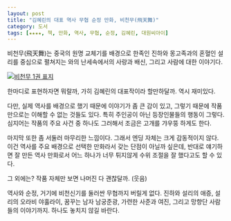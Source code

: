 ```yaml
---
layout: post
title: "김혜린의 대표 역사 무협 순정 만화, 비천무(飛天舞)"
category: 도서
tags: [★★★★, 책, 만화, 역사, 무협, 순정, 김혜린, 대원씨아이]
---
```


비천무(飛天舞)는 중국의 원명 교체기를 배경으로 한족인 진하와 몽고족과의 혼혈인 설리를 중심으로 펼쳐지는 와의 난세속에서의 사랑과 배신, 그리고 사람에 대한 이야기다.

[![비천무 1권 표지](https://lh5.googleusercontent.com/-MQBaP1xE-uA/VSQOwYt37GI/AAAAAAAAPOY/Qn8dSzaiMo0/w270/bicheonmu_01.jpg "영화화도 드라마화도 됐지만, 원작만한것은 없을 것이다.")](http://www.aladin.co.kr/shop/wproduct.aspx?ISBN=8952893565&ttbkey=ttbreznoa0249001&COPYPaper=1)

한마디로 표현하자면 뭐랄까, 가히 김혜린의 대표작이라 할만하달까.
역시 재미있다.

다만, 실제 역사를 배경으로 했기 때문에 이야기가 좀 큰 감이 있고, 그렇기 때문에 작품만으로는 이해할 수 없는 것들도 있다. 특히 주인공이 아닌 등장인물들의 행동이 그렇다. 심지어는 작품의 주요 사건 중 하나도 그러해서 조금은 고개를 갸우뚱 하게도 한다.

마지막 또한 좀 서둘러 마무리한 느낌이다. 그래서 엔딩 자체는 크게 감동적이지 않다. 이건 역사를 주요 배경으로 선택한 만화라서 갖는 단점이 아닐까 싶은데, 반대로 얘기하면 잘 만든 역사 만화로서 어느 하나가 너무 튀지않게 수위 조절을 잘 했다고도 할 수 있다.

그 외에는? 작품 자체만 보면 나머진 다 괜찮달까. (웃음)

역사와 순정, 거기에 비천신기를 둘러싼 무협까지 버릴게 없다.
진하와 설리의 애증, 설리의 오라비 야훌라이, 꿈꾸는 남자 남궁준광, 가련한 사준과 여진, 그리고 망향단 사람들의 이야기까지.
하나도 놓치지 않길 바란다.
